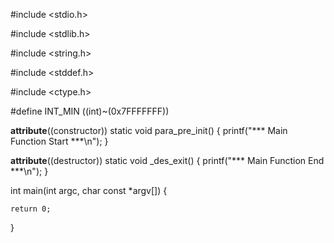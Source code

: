 #include <stdio.h>

#include <stdlib.h>

#include <string.h>

#include <stddef.h>

#include <ctype.h>

#define INT_MIN ((int)~(0x7FFFFFFF))


__attribute__((constructor)) static void para_pre_init()
{
    printf("*** Main Function Start ***\n");
}

__attribute__((destructor)) static void _des_exit()
{
    printf("***  Main Function End  ***\n");
}



int main(int argc, char const *argv[])
{

    return 0;
}
